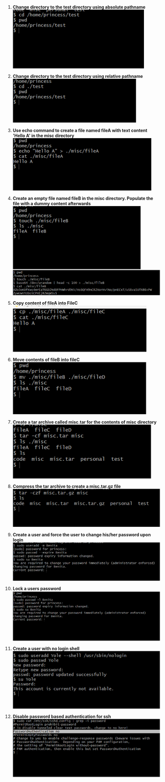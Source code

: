 

1. **Change directory to the test directory using absolute pathname**
![absolute pathname](Images/B.png)

2. **Change directory to the test directory using relative pathname**
![relative pathname](Images/C.png)

3. **Use echo command to create a file named fileA with text content 'Hello A' in the misc directory**
![echo command](Images/D.png)

4. **Create an empty file named fileB in the misc directory. Populate the file with a dummy content afterwards**
![fileB directory](Images/E.png)
![dummy content ](Images/E1.png)

5. **Copy content of fileA into FileC**
![copied directory](Images/F.png)

6. **Move contents of fileB into fileC**
![movew directory](Images/G.png)

7. **Create a tar archive called misc.tar for the contents of misc directory**
![created misc.tar archive](Images/H.png)

8. **Compress the tar archive to create a misc.tar.gz file**
![created misc.tar.gz archive](Images/I.png)

9.  **Create a user and force the user to change his/her password upon login**
![user forced to change password upon login](Images/J.png)

10. **Lock a users password**
![a user with locked password](Images/K.png)

11. **Create a user with no login shell**
![user with no login shell](Images/L.png)

12. **Disable password based authentication for ssh**
![ssh disabled authentication](Images/M.png)